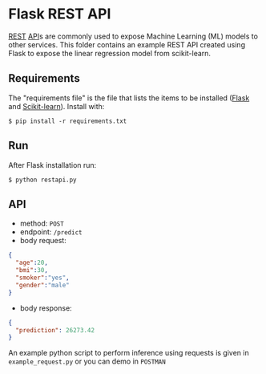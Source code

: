 # Flask REST API
[REST](https://en.wikipedia.org/wiki/Representational_state_transfer) [API](https://en.wikipedia.org/wiki/API)s are commonly used to expose Machine Learning (ML)  models to other services.
This folder contains an example REST API created using Flask to expose the linear regression model from scikit-learn.

## Requirements

The "requirements file" is the file that lists the items to be installed ([Flask](https://palletsprojects.com/p/flask/) and [Scikit-learn](https://scikit-learn.org/stable/install.html)). Install with:

```shell
$ pip install -r requirements.txt
```

## Run
After Flask installation run:

```shell
$ python restapi.py
```

## API
- method: `POST`
- endpoint: `/predict`
- body request:
```JSON
{
  "age":20,
  "bmi":30,
  "smoker":"yes",
  "gender":"male"
}
```
- body response:
```JSON
{
  "prediction": 26273.42
}
```

An example python script to perform inference using requests is given in `example_request.py` or you can demo in `POSTMAN`
